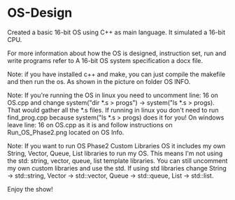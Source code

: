 # OS-Design
Created a basic 16-bit OS using C++ as main language. It simulated a 16-bit CPU.

For more information about how the OS is designed, instruction set, run and write programs refer
to A 16-bit OS system specification a docx file.

Note: if you have installed c++ and make, you can just compile the makefile and then run the os. 
      As shown in the picture on folder OS INFO.
      
Note: If you're running the OS in linux you need to uncomment line: 16 on OS.cpp
      and change system("dir *.s > progs") -> system("ls *.s > progs). That would
      gather all the *.s files. If running in linux you don't need to run
      find_prog.cpp because system("ls *.s > progs) does it for you! On
      windows leave line: 16 on OS.cpp as it is and follow instructions on
      Run_OS_Phase2.png located on OS Info.

Note: If you want to run OS Phase2 Custom Libraries OS it includes my own 
      String, Vector, Queue, List libraries to run my OS. This means I'm
      not using the std: string, vector, queue, list template libraries.
      You can still uncomment my own custom libraries and use the std.
      If using std libraries change String -> std::string, 
      Vector -> std::vector, Queue -> std::queue, List -> std::list.

Enjoy the show!
